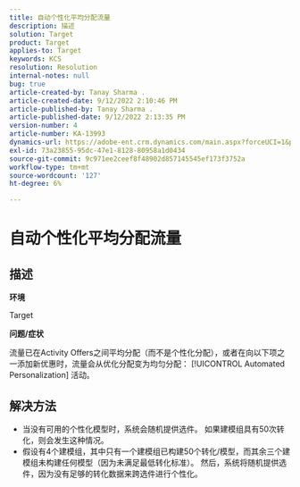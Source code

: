 ```yaml
---
title: 自动个性化平均分配流量
description: 描述
solution: Target
product: Target
applies-to: Target
keywords: KCS
resolution: Resolution
internal-notes: null
bug: true
article-created-by: Tanay Sharma .
article-created-date: 9/12/2022 2:10:46 PM
article-published-by: Tanay Sharma .
article-published-date: 9/12/2022 2:13:35 PM
version-number: 4
article-number: KA-13993
dynamics-url: https://adobe-ent.crm.dynamics.com/main.aspx?forceUCI=1&pagetype=entityrecord&etn=knowledgearticle&id=e6ab04b1-a432-ed11-9db1-002248086735
exl-id: 73a23855-95dc-47e1-8128-80958a1d0434
source-git-commit: 9c971ee2ceef8f48902d857145545ef173f3752a
workflow-type: tm+mt
source-wordcount: '127'
ht-degree: 6%

---
```


# 自动个性化平均分配流量

## 描述


<b>环境</b>

Target



<b>问题/症状</b>

流量已在Activity Offers之间平均分配（而不是个性化分配），或者在向以下项之一添加新优惠时，流量会从优化分配变为均匀分配： [!UICONTROL Automated Personalization] 活动。


## 解决方法


- 当没有可用的个性化模型时，系统会随机提供选件。 如果建模组具有50次转化，则会发生这种情况。
- 假设有4个建模组，其中只有一个建模组已构建50个转化/模型，而其余三个建模组未构建任何模型（因为未满足最低转化标准）。 然后，系统将随机提供选件，因为没有足够的转化数据来跨选件进行个性化。
